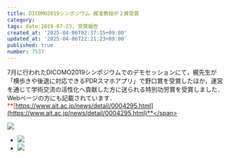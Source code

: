 ```yaml
---
title: DICOMO2019シンポジウム 梶准教授が２賞受賞
category:
tags: date:2019-07-23, 受賞報告
created_at: '2025-04-06T02:37:15+09:00'
updated_at: '2025-04-06T22:21:23+09:00'
published: true
number: 7537
---
```




7月に行われたDICOMO2019シンポジウムでのデモセッションにて，梶先生が「横歩きや後退に対応できるPDRスマホアプリ」で野口賞を受賞したほか，運営を通じて学術交流の活性化へ貢献した方に送られる特別功労賞を受賞しました．
Webページの方にも記載されています．  
<span style="color: red;">**[https://www.ait.ac.jp/news/detail/0004295.html](https://www.ait.ac.jp/news/detail/0004295.html)**</span>

<img src="https://img.esa.io/uploads/production/attachments/13979/2025/04/06/148142/7b589f5f-2f64-4785-ae71-5f7051620051.webp" />

<div class="img-container">
    <ul class="slider">
        <li><img src="https://img.esa.io/uploads/production/attachments/13979/2025/04/06/148142/baca10ff-1085-4556-b964-fca9f9e20dee.webp"  /></li>
        <li><img src="https://img.esa.io/uploads/production/attachments/13979/2025/04/06/148142/b2fa3076-d0ad-4c75-8421-e0d03f20657d.webp"  /></li>
    </ul>
</div>

